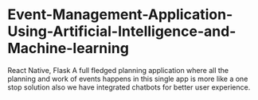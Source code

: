 # Event-Management-Application-Using-Artificial-Intelligence-and-Machine-learning
React Native, Flask A full fledged planning application where all the planning and work of events happens in this single app is more like a one stop solution also we have integrated chatbots for better user experience.

